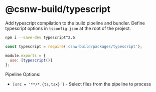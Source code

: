 # @csnw-build/typescript

Add typescript compilation to the build pipeline and bundler. Define typescript options in `tsconfig.json` at the root of the project.

```sh
npm i --save-dev typescript^2.6
```

```js
const typescript = require('csnw-build/packages/typescript');

module.exports = {
  use: [typescript()]
};
```

Pipeline Options:

* `[src = '**/*.{ts,tsx}']` - Select files from the pipeline to process
